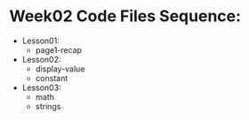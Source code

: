 # Week02 Code Files Sequence:
- Lesson01:
    - page1-recap
- Lesson02:
    - display-value
    - constant
- Lesson03:
    - math
    - strings